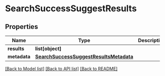 # SearchSuccessSuggestResults

## Properties
Name | Type | Description | Notes
------------ | ------------- | ------------- | -------------
**results** | **list[object]** |  | 
**metadata** | [**SearchSuccessSuggestResultsMetadata**](SearchSuccessSuggestResultsMetadata.md) |  | 

[[Back to Model list]](../README.md#documentation-for-models) [[Back to API list]](../README.md#documentation-for-api-endpoints) [[Back to README]](../README.md)


